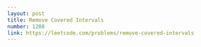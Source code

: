 ```yaml
---
layout: post
title: Remove Covered Intervals
number: 1288
link: https://leetcode.com/problems/remove-covered-intervals
---
```


